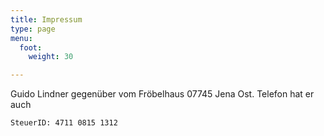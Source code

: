 ```yaml
---
title: Impressum
type: page
menu:
  foot:
    weight: 30

---
```

Guido Lindner
gegenüber vom Fröbelhaus
07745 Jena Ost. Telefon hat er auch

```
SteuerID: 4711 0815 1312
```
